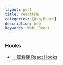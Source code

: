 ```yaml
---
layout: post
title: react特性
categories: [Web,React]
description: Web
keywords: Web, React
---
```


### Hooks
- [一篇看懂 React Hooks](https://zhuanlan.zhihu.com/p/50597236)